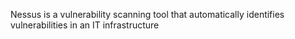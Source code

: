 Nessus is a vulnerability scanning tool that automatically identifies vulnerabilities in an IT infrastructure
